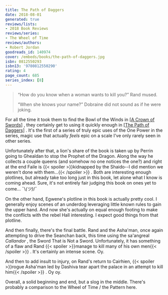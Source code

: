 ```yaml
---
title: The Path of Daggers
date: 2018-08-01
generated: true
reviews/lists:
- 2018 Book Reviews
reviews/series:
- The Wheel of Time
reviews/authors:
- Robert Jordan
goodreads_id: 140974
cover: /embeds/books/the-path-of-daggers.jpg
isbn: 0812550293
isbn13: '9780812550290'
rating: 4
page_count: 685
series_index: [8]
---
```

>  “How do you know when a woman wants to kill you?” Rand mused.  
>
>  “When she knows your name?” Dobraine did not sound as if he were joking.  

<!--more-->

For all the time it took them to find the Bowl of the Winds in [[A Crown of Swords]]() , they certainly get to using it quickly enough in [[The Path of Daggers]]() . It's the first of a series of truly epic uses of the One Power in the series, magic use that actually _feels_ epic on a scale I've only rarely seen in other series.  

Unfortunately after that, a lion's share of the book is taken up by Perrin going to Ghealdan to stop the Prophet of the Dragon. Along the way he collects a couple queens (and somehow no one notices the one?) and right at the end Faile is  {{< spoiler >}}kidnapped by the Shaido--I did mention we weren't done with them...{{< /spoiler >}}  . Both are interesting enough plotlines, but already take too long just in this book, let alone what I know is coming ahead. Sure, it's not entirely fair judging this book on ones yet to come... ¯\\_(ツ)_/¯  

On the other hand, Egwene's plotline in this book is actually pretty cool. I generally enjoy scenes of an underdog leveraging little known rules to gain the upper hand. And now she's actually on equal enough footing to make the conflicts with the rebel Hall interesting. I expect good things from that plotline.  

And then finally, there's the final battle. Rand and the Asha'man, once again attempting to drive the Seanchan back, this time using the sa'angreal _Callandor_ , the Sword That is Not a Sword. Unfortunately, it has something of a flaw and Rand  {{< spoiler >}}manage to kill many of his own men{{< /spoiler >}}  . It's certainly an intense scene. Oy.  

And then to add insult to injury, on Rand's return to Cairhien,  {{< spoiler >}}rogue Asha'man led by Dashiva tear apart the palace in an attempt to kill him{{< /spoiler >}}  . Oy oy.  

Overall, a solid beginning and end, but a slog in the middle. There's probably a comparison to the Wheel of Time / the Pattern here.
